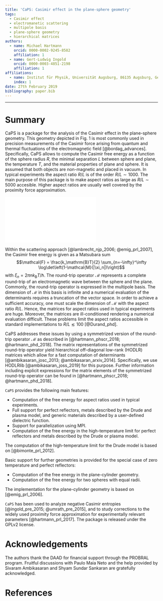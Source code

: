 ```yaml
---
title: 'CaPS: Casimir effect in the plane-sphere geometry'
tags:
  - Casimir effect
  - electromanetic scattering
  - multipole basis
  - plane-sphere geometry
  - hierarchical matrices
authors:
  - name: Michael Hartmann
    orcid: 0000-0002-9245-8582
    affiliation: 1
  - name: Gert-Ludwig Ingold
    orcid: 0000-0003-4851-2198
    affiliation: 1
affiliations:
  - name: Institut für Physik, Universität Augsburg, 86135 Augsburg, Germany
    index: 1
date: 27th February 2019
bibliography: paper.bib
---
```


----------------------

# Summary

CaPS is a package for the analysis of the Casimir effect in the plane-sphere
geometry. This geometry depicted in Fig. 1 is most commonly used in precision
measurements of the Casimir force arising from quantum and thermal fluctuations
of the electromagnetic field [@bordag_advances]. Specifically, CaPS allows to
compute the Casimir free energy as a function of the sphere radius $R$, the
minimal separation $L$ between sphere and plane, the temperature $T$, and the
material properties of plane and sphere. It is assumed that both objects are
non-magnetic and placed in vacuum. In typical experiments the aspect ratio
$R/L$ is of the order $R/L\sim1000$. The main purpose of this package is to
make aspect ratios as large as $R/L\sim5000$ accesible. Higher aspect ratios
are usually well covered by the proximity force approximation.

![Geometry of the plane-sphere setup. A sphere with radius $R$ is separated by
the distance $L$ from an infintely extended plane. The aspect ratio $R/L=2$ in
this Figure is about three orders of magnitudes smaller than in typical
experiments.](geometry.pdf)

Within the scattering approach [@lambrecht_njp_2006; @emig_prl_2007], the
Casimir free energy is given as a Matsubara sum
$$\mathcal{F} = \frac{k_\mathrm{B}T}{2} \sum_{n=-\infty}^\infty \log\det\left(1-\mathcal{M}(|\xi_n|)\right)$$
with $\xi_n=2\pi n k_\mathrm{B}T/\hbar$. The round-trip operator $\mathcal{M}$
represents a complete round-trip of an electromagnetic wave between the sphere
and the plane. Commonly, the round-trip operator is expressed in the multipole
basis. The dimension of $\mathcal{M}$ in this basis is infinite and a numerical
evaluation of the determinants requires a truncation of the vector space. In
order to achieve a sufficient accuracy, one must scale the dimension of
$\mathcal{M}$ with the aspect ratio $R/L$. Hence, the matrices for aspect
ratios used in typical experiments are huge. Moreover, the matrices are
ill-conditioned rendering a numerical evaluation difficult. These problems
limit the aspect ratios accessible in standard implementations to
$R/L\lesssim100$ [@Durand_phd].

CaPS addresses these issues by using a symmetrized version of the round-trip
operator $\mathcal{M}$ as described in [@hartmann_phscr_2018;
@hartmann_phd_2018]. The matrix representations of the symmetrized round-trip
operator yield hierarchical off-diagonal low-rank (HODLR) matrices which allow
for a fast computation of determinants [@ambikasaran_josc_2013;
@ambikasaran_arxiv_2014]. Specifically, we use HODLRlib
[@ambikasaran_joss_2019] for this purpose. Further information including
explicit expressions for the matrix elements of the symmetrized round-trip
operator can be found in [@hartmann_phscr_2018; @hartmann_phd_2018].

``CaPS`` provides the following main features:

 - Computation of the free energy for aspect ratios used in typical experiments.
 - Full support for perfect reflectors, metals described by the Drude and plasma model, and generic materials described by a user-defined dielectric function.
 - Support for parallelization using MPI.
 - Computation of the free energy in the high-temperature limit for perfect reflectors and metals described by the Drude or plasma model.

The computation of the high-temperature limit for the Drude model is based on
[@bimonte_prl_2012].

Basic support for further geometries is provided for the special case of zero
temperature and perfect reflectors:

 - Computation of the free energy in the plane-cylinder geometry.
 - Computation of the free energy for two spheres with equal radii.

The implementation for the plane-cylinder geometry is based on [@emig_prl_2006].

``CaPS`` has been used to analyze negative Casimir entropies [@ingold_pre_2015;
@umrath_pre_2015], and to study corrections to the widely used proximity force
approximation for experimentally relevant parameters [@hartmann_prl_2017]. The
package is released under the GPLv2 license.

# Acknowledgements

The authors thank the DAAD for financial support through the PROBRAL program.
Fruitful discussions with Paulo Maia Neto and the help provided by 
Sivaram Ambikasaran and Shyam Sundar Sankaran are gratefully acknowledged.

# References
